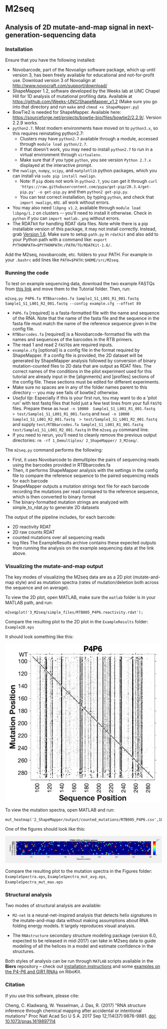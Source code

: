 # M2seq
## Analysis of 2D mutate-and-map signal in next-generation-sequencing data


### Installation
Ensure that you have the following installed:

* Novobarcode, part of the Novoalign software package, which up until version 3, has been freely available for educational and not-for-profit use. Download version 3 of Novoalign at http://www.novocraft.com/support/download/
* ShapeMapper 1.2, software developed by the Weeks lab at UNC Chapel Hill for 1D analysis of mutational profiling data. Available at https://github.com/Weeks-UNC/ShapeMapper_v1.2  (Make sure you go into that directory and run `make` and `chmod +x ShapeMapper.py`)
* BowTie2 is needed for ShapeMapper. Available here: https://sourceforge.net/projects/bowtie-bio/files/bowtie2/2.2.9/. Version 2.2.9 works.
* `python2.7`. Most modern environments have moved on to `python3.x`, so this requires reinstating python2.7:
	* Clusters may have `python2.7` available through a module, accessed through `module load python/2.7`. 
	* If that doesn't work, you may need to install `python2.7` to run in a virtual environment through `virtualenv`. 
	* Make sure that if you type `python`, you see version `Python 2.7.x` displayed at the interactive prompt. 
* the `nwalign`, `numpy`, `scipy`, and `matplotlib` python packages, which you can install via `sudo pip install nwalign`. 
	* Note: If `pip` does not work in `python2.7`, you can get it through `curl 'https://raw.githubusercontent.com/pypa/get-pip/20.3.4/get-pip.py' -o get-pip.py` and then `python2 get-pip.py`.
	* You can test correct installation, by typing `python`, and check that  `import nwalign`, etc. all work without errors.
* You may also need `libpng v1.2`, available through `module load libpng/1.2` on clusters -- you'll need to install it otherwise. Check in `python` if you can `import matlab._png` without errors.
* The RDATkit for handling RDAT data files. Note while there is a pip installable version of this package, it may not install correctly. Instead, grab [Version 1.6](https://github.com/ribokit/RDATKit/releases/tag/v1.6). Make sure to setup `path.py` in `rdatkit` and also add to your Python path with a command like: `export PYTHONPATH=$PYTHONPATH:/PATH/TO/RDATKit-1.6/`.

Add the M2seq, novobarcode, etc. folders to your PATH. For example in your `.bashrc` add lines like `PATH=$PATH:$HOME/src/M2seq`.

### Running the code
To test on example sequencing data, download the two example FASTQs from [this link](https://www.dropbox.com/sh/0xrs2aypzzlims9/AACFa_pbuZ8QYB1O2rE-1fN-a?dl=0) and move them to the Tutorial folder. Then, run:

    m2seq.py P4P6.fa RTBbarcodes.fa Sample1_S1_L001_R1_001.fastq Sample1_S1_L001_R2_001.fastq --config example.cfg --offset 89
* `P4P6.fa` [required] is a fasta-formatted file with the name and sequence of the RNA. Note that the name of the fasta file and the sequence in the fasta file must match the name of the reference sequence given in the config file.
* `RTBbarcodes.fa` [required] is a Novobarcode-formatted file with the names and sequences of the barcodes in the RTB primers.
* The read 1 and read 2 `FASTQ`s are required inputs.
* `example.cfg` [optional] is a config file in the format required by ShapeMapper. If a config file is provided, the 2D dataset will be generated by ShapeMapper analysis followed by conversion of binary mutation-counted files to 2D data that are output as RDAT files. The correct names of the conditions in the pilot experiment used for this tutorial are already input in the [alignments] and [profiles] sections of the config file. These sections must be edited for different experiments.
* Make sure no spaces are in any of the folder names parent to this directory -- you may see fails of bowtie2 otherwise.
* *Useful tip*: Especially if this is your first run, tou may want to do a 'pilot run' with test fastq files that hold just a few test lines from your full `FASTQ` files. Prepare these as `head -n 10000  Sample1_S1_L001_R1_001.fastq  > test/Sample1_S1_L001_R1_001.fastq` and
`head -n 10000  Sample1_S1_L001_R2_001.fastq  > test/Sample1_S1_L001_R2_001.fastq` and supply `test/RTBbarcodes.fa Sample1_S1_L001_R1_001.fastq test/Sample1_S1_L001_R2_001.fastq` in the `m2seq.py` command line.
* If you need to rerun, you'll need to cleanly remove the previous output directories: `rm -rf 1_Demultiplex/ 2_ShapeMapper/ 3_M2seq/`.

The `m2seq.py` command performs the following:
* First, it uses Novobarcode to demultiplex the pairs of sequencing reads using the barcodes provided in RTBbarcodes.fa
* Then, it performs ShapeMapper analysis with the settings in the config file to compare the reference sequence to the paired sequencing reads for each barcode
* ShapeMapper outputs a mutation strings text file for each barcode recording the mutations per read compared to the reference sequence, which is then converted to binary format
* The binary-formatted mutation strings are analyzed with simple_to_rdat.py to generate 2D datasets

The output of the pipeline includes, for each barcode:
* 2D reactivity RDAT
* 2D raw counts RDAT
* counted mutations over all sequencing reads
* log files
The ExampleResults archive contains these expected outputs from running the analysis on the example sequencing data at the link above.

### Visualizing the mutate-and-map output
The key modes of visualizing the M2seq data are as a 2D plot (mutate-and-map style) and as mutation spectra (rates of mutation/deletion both across the sequence and on average).

To view the 2D plot, open MATLAB, make sure the `matlab` folder is in your MATLAB path, and run:

    m2seqplot('3_M2seq/simple_files/RTB005_P4P6.reactivity.rdat');

Compare the resulting plot to the 2D plot in the `ExampleResults` folder: `Example2D.eps`

It should look something like this:

![](Tutorial/example_output_images/tutorial_rdat_file_image.png)

To view the mutation spectra, open MATLAB and run:

    mut_heatmap('2_ShapeMapper/output/counted_mutations/RTB005_P4P6.csv',103:260,'',13);

One of the figures should look like this:

![](Tutorial/example_output_images/tutorial_mutation_spectrum_image.png)

Compare the resulting plot to the mutation spectra in the Figures folder: `ExampleSpectra.eps`, `ExampleSpectra_mut_avg.eps`, `ExampleSpectra_mut_max.eps`

### Structural analysis
Two modes of structural analysis are available:

* `M2-net` is a neural-net-inspired analysis that detects helix signatures in the mutate-and-map data without making assumptions about RNA folding energy models. It largely reproduces visual analysis.

* The `RNAstructure` secondary structure modeling package (version 6.0, expected to be released in mid-2017) can take in M2seq data to guide modeling of all the helices in a model and estimate confidence in the structures.

Both styles of analysis can be run through `MATLAB` scripts available in the **Biers** repository – check out [installation instructions](https://ribokit.github.io/Biers/install/) and some [examples on the P4-P6 and GIR1 RNAs](https://ribokit.github.io/Biers/rnastructure/#rnastructure-M2seq) on RiboKit.

### Citation
If you use this software, please cite:
	
Cheng, C. Kladwang, W. Yesselman, J. Das, R. (2017) "RNA structure inference through chemical mapping after accidental or intentional mutations" Proc Natl Acad Sci U S A. 2017 Sep 12;114(37):9876-9881. [doi: 10.1073/pnas.1619897114](https://doi.org/10.1073/pnas.1619897114)
